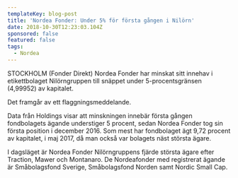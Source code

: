 ```yaml
---
templateKey: blog-post
title: 'Nordea Fonder: Under 5% för första gången i Nilörn'
date: 2018-10-30T12:23:03.104Z
sponsored: false
featured: false
tags:
  - Nordea
---
```

STOCKHOLM (Fonder Direkt) Nordea Fonder har minskat sitt innehav i etikettbolaget Nilörngruppen till snäppet under 5-procentsgränsen (4,99952) av kapitalet.

Det framgår av ett flaggningsmeddelande.

Data från Holdings visar att minskningen innebär första gången fondbolagets ägande understiger 5 procent, sedan Nordea Fonder tog sin första position i december 2016. Som mest har fondbolaget ägt 9,72 procent av kapitalet, i maj 2017, då man också var bolagets näst största ägare.

I dagsläget är Nordea Fonder Nilörngruppens fjärde största ägare efter Traction, Mawer och Montanaro. De Nordeafonder med registrerat ägande är Småbolagsfond Sverige, Småbolagsfond Norden samt Nordic Small Cap.
